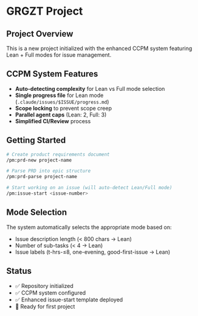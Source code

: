 # GRGZT Project

## Project Overview
This is a new project initialized with the enhanced CCPM system featuring Lean + Full modes for issue management.

## CCPM System Features
- **Auto-detecting complexity** for Lean vs Full mode selection
- **Single progress file** for Lean mode (`.claude/issues/$ISSUE/progress.md`)
- **Scope locking** to prevent scope creep
- **Parallel agent caps** (Lean: 2, Full: 3)
- **Simplified CI/Review** process

## Getting Started
```bash
# Create product requirements document
/pm:prd-new project-name

# Parse PRD into epic structure
/pm:prd-parse project-name

# Start working on an issue (will auto-detect Lean/Full mode)
/pm:issue-start <issue-number>
```

## Mode Selection
The system automatically selects the appropriate mode based on:
- Issue description length (< 800 chars → Lean)
- Number of sub-tasks (< 4 → Lean)
- Issue labels (t-hrs-≤8, one-evening, good-first-issue → Lean)

## Status
- ✅ Repository initialized
- ✅ CCPM system configured
- ✅ Enhanced issue-start template deployed
- 🔄 Ready for first project